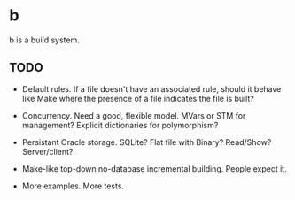 # b

b is a build system.

## TODO

* Default rules.  If a file doesn't have an associated rule,
  should it behave like Make where the presence of a file
  indicates the file is built?

* Concurrency.  Need a good, flexible model.  MVars or STM
  for management?  Explicit dictionaries for polymorphism?

* Persistant Oracle storage.  SQLite?  Flat file with
  Binary?  Read/Show?  Server/client?

* Make-like top-down no-database incremental building.
  People expect it.

* More examples.  More tests.
